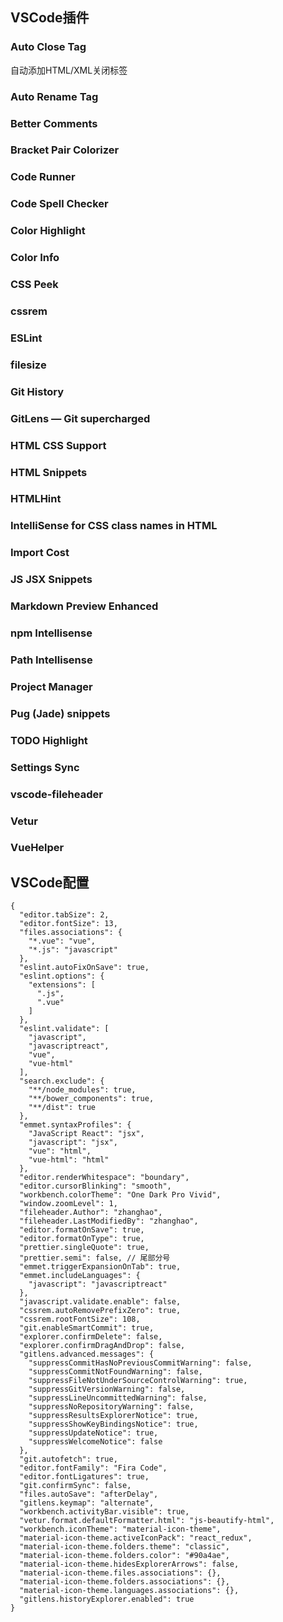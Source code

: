 
## VSCode插件

### Auto Close Tag
自动添加HTML/XML关闭标签

### Auto Rename Tag
### Better Comments
### Bracket Pair Colorizer
### Code Runner
### Code Spell Checker
### Color Highlight
### Color Info
### CSS Peek
### cssrem
### ESLint
### filesize
### Git History
### GitLens — Git supercharged
### HTML CSS Support
### HTML Snippets
### HTMLHint
### IntelliSense for CSS class names in HTML
### Import Cost
### JS JSX Snippets
### Markdown Preview Enhanced
### npm Intellisense
### Path Intellisense
### Project Manager
### Pug (Jade) snippets
### TODO Highlight
### Settings Sync
### vscode-fileheader
### Vetur
### VueHelper

## VSCode配置

```
{
  "editor.tabSize": 2,
  "editor.fontSize": 13,
  "files.associations": {
    "*.vue": "vue",
    "*.js": "javascript"
  },
  "eslint.autoFixOnSave": true,
  "eslint.options": {
    "extensions": [
      ".js",
      ".vue"
    ]
  },
  "eslint.validate": [
    "javascript",
    "javascriptreact",
    "vue",
    "vue-html"
  ],
  "search.exclude": {
    "**/node_modules": true,
    "**/bower_components": true,
    "**/dist": true
  },
  "emmet.syntaxProfiles": {
    "JavaScript React": "jsx",
    "javascript": "jsx",
    "vue": "html",
    "vue-html": "html"
  },
  "editor.renderWhitespace": "boundary",
  "editor.cursorBlinking": "smooth",
  "workbench.colorTheme": "One Dark Pro Vivid",
  "window.zoomLevel": 1,
  "fileheader.Author": "zhanghao",
  "fileheader.LastModifiedBy": "zhanghao",
  "editor.formatOnSave": true,
  "editor.formatOnType": true,
  "prettier.singleQuote": true,
  "prettier.semi": false, // 尾部分号
  "emmet.triggerExpansionOnTab": true,
  "emmet.includeLanguages": {
    "javascript": "javascriptreact"
  },
  "javascript.validate.enable": false,
  "cssrem.autoRemovePrefixZero": true,
  "cssrem.rootFontSize": 108,
  "git.enableSmartCommit": true,
  "explorer.confirmDelete": false,
  "explorer.confirmDragAndDrop": false,
  "gitlens.advanced.messages": {
    "suppressCommitHasNoPreviousCommitWarning": false,
    "suppressCommitNotFoundWarning": false,
    "suppressFileNotUnderSourceControlWarning": true,
    "suppressGitVersionWarning": false,
    "suppressLineUncommittedWarning": false,
    "suppressNoRepositoryWarning": false,
    "suppressResultsExplorerNotice": true,
    "suppressShowKeyBindingsNotice": true,
    "suppressUpdateNotice": true,
    "suppressWelcomeNotice": false
  },
  "git.autofetch": true,
  "editor.fontFamily": "Fira Code",
  "editor.fontLigatures": true,
  "git.confirmSync": false,
  "files.autoSave": "afterDelay",
  "gitlens.keymap": "alternate",
  "workbench.activityBar.visible": true,
  "vetur.format.defaultFormatter.html": "js-beautify-html",
  "workbench.iconTheme": "material-icon-theme",
  "material-icon-theme.activeIconPack": "react_redux",
  "material-icon-theme.folders.theme": "classic",
  "material-icon-theme.folders.color": "#90a4ae",
  "material-icon-theme.hidesExplorerArrows": false,
  "material-icon-theme.files.associations": {},
  "material-icon-theme.folders.associations": {},
  "material-icon-theme.languages.associations": {},
  "gitlens.historyExplorer.enabled": true
}
```
